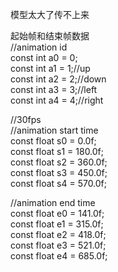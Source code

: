模型太大了传不上来

起始帧和结束帧数据  
//animation id  
const int a0 = 0;  
const int a1 = 1;//up  
const int a2 = 2;//down  
const int a3 = 3;//left  
const int a4 = 4;//right  

//30fps  
//animation start time  
const float s0 = 0.0f;  
const float s1 = 180.0f;  
const float s2 = 360.0f;  
const float s3 = 450.0f;  
const float s4 = 570.0f;  

//animation end time  
const float e0 = 141.0f;  
const float e1 = 315.0f;  
const float e2 = 418.0f;  
const float e3 = 521.0f;  
const float e4 = 685.0f;
